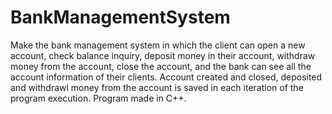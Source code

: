 # BankManagementSystem

Make the bank management system in which the client can open a new account, check balance inquiry, deposit money in their account, withdraw money from the account,
close the account, and the bank can see all the account information of their clients. Account created and closed, deposited and withdrawl money from the account is saved in
each iteration of the program execution. 
Program made in C++.
